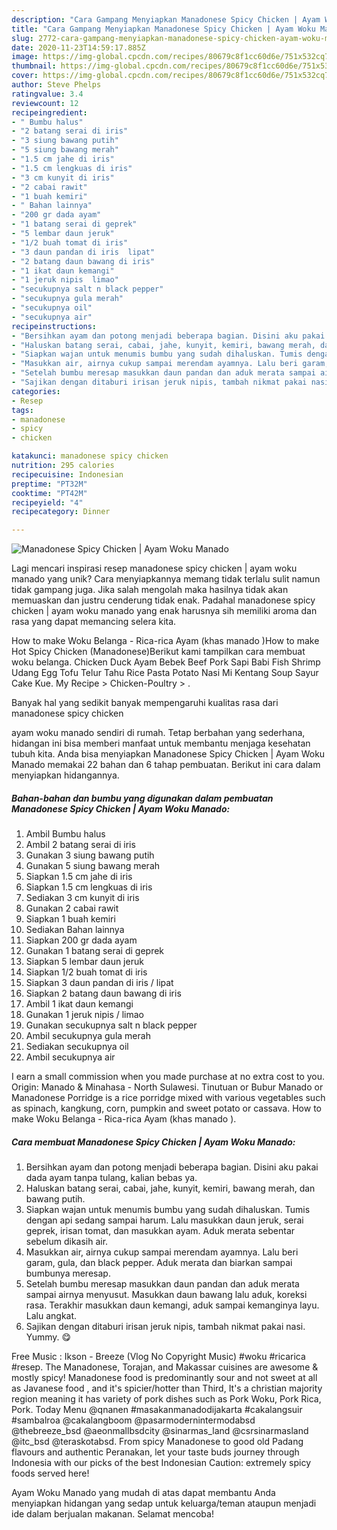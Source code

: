 ```yaml
---
description: "Cara Gampang Menyiapkan Manadonese Spicy Chicken | Ayam Woku Manado Anti Gagal"
title: "Cara Gampang Menyiapkan Manadonese Spicy Chicken | Ayam Woku Manado Anti Gagal"
slug: 2772-cara-gampang-menyiapkan-manadonese-spicy-chicken-ayam-woku-manado-anti-gagal
date: 2020-11-23T14:59:17.885Z
image: https://img-global.cpcdn.com/recipes/80679c8f1cc60d6e/751x532cq70/manadonese-spicy-chicken-ayam-woku-manado-foto-resep-utama.jpg
thumbnail: https://img-global.cpcdn.com/recipes/80679c8f1cc60d6e/751x532cq70/manadonese-spicy-chicken-ayam-woku-manado-foto-resep-utama.jpg
cover: https://img-global.cpcdn.com/recipes/80679c8f1cc60d6e/751x532cq70/manadonese-spicy-chicken-ayam-woku-manado-foto-resep-utama.jpg
author: Steve Phelps
ratingvalue: 3.4
reviewcount: 12
recipeingredient:
- " Bumbu halus"
- "2 batang serai di iris"
- "3 siung bawang putih"
- "5 siung bawang merah"
- "1.5 cm jahe di iris"
- "1.5 cm lengkuas di iris"
- "3 cm kunyit di iris"
- "2 cabai rawit"
- "1 buah kemiri"
- " Bahan lainnya"
- "200 gr dada ayam"
- "1 batang serai di geprek"
- "5 lembar daun jeruk"
- "1/2 buah tomat di iris"
- "3 daun pandan di iris  lipat"
- "2 batang daun bawang di iris"
- "1 ikat daun kemangi"
- "1 jeruk nipis  limao"
- "secukupnya salt n black pepper"
- "secukupnya gula merah"
- "secukupnya oil"
- "secukupnya air"
recipeinstructions:
- "Bersihkan ayam dan potong menjadi beberapa bagian. Disini aku pakai dada ayam tanpa tulang, kalian bebas ya."
- "Haluskan batang serai, cabai, jahe, kunyit, kemiri, bawang merah, dan bawang putih."
- "Siapkan wajan untuk menumis bumbu yang sudah dihaluskan. Tumis dengan api sedang sampai harum. Lalu masukkan daun jeruk, serai geprek, irisan tomat, dan masukkan ayam. Aduk merata sebentar sebelum dikasih air."
- "Masukkan air, airnya cukup sampai merendam ayamnya. Lalu beri garam, gula, dan black pepper. Aduk merata dan biarkan sampai bumbunya meresap."
- "Setelah bumbu meresap masukkan daun pandan dan aduk merata sampai airnya menyusut. Masukkan daun bawang lalu aduk, koreksi rasa. Terakhir masukkan daun kemangi, aduk sampai kemanginya layu. Lalu angkat."
- "Sajikan dengan ditaburi irisan jeruk nipis, tambah nikmat pakai nasi. Yummy. 😋"
categories:
- Resep
tags:
- manadonese
- spicy
- chicken

katakunci: manadonese spicy chicken 
nutrition: 295 calories
recipecuisine: Indonesian
preptime: "PT32M"
cooktime: "PT42M"
recipeyield: "4"
recipecategory: Dinner

---
```



![Manadonese Spicy Chicken | Ayam Woku Manado](https://img-global.cpcdn.com/recipes/80679c8f1cc60d6e/751x532cq70/manadonese-spicy-chicken-ayam-woku-manado-foto-resep-utama.jpg)

Lagi mencari inspirasi resep manadonese spicy chicken | ayam woku manado yang unik? Cara menyiapkannya memang tidak terlalu sulit namun tidak gampang juga. Jika salah mengolah maka hasilnya tidak akan memuaskan dan justru cenderung tidak enak. Padahal manadonese spicy chicken | ayam woku manado yang enak harusnya sih memiliki aroma dan rasa yang dapat memancing selera kita.

How to make Woku Belanga - Rica-rica Ayam (khas manado )How to make Hot Spicy Chicken (Manadonese)Berikut kami tampilkan cara membuat woku belanga. Chicken Duck Ayam Bebek Beef Pork Sapi Babi Fish Shrimp Udang Egg Tofu Telur Tahu Rice Pasta Potato Nasi Mi Kentang Soup Sayur Cake Kue. My Recipe‎ &gt; ‎Chicken-Poultry‎ &gt; ‎.

Banyak hal yang sedikit banyak mempengaruhi kualitas rasa dari manadonese spicy chicken 

 ayam woku manado sendiri di rumah. Tetap berbahan yang sederhana, hidangan ini bisa memberi manfaat untuk membantu menjaga kesehatan tubuh kita. Anda bisa menyiapkan Manadonese Spicy Chicken | Ayam Woku Manado memakai 22 bahan dan 6 tahap pembuatan. Berikut ini cara dalam menyiapkan hidangannya.

<!--inarticleads1-->

##### Bahan-bahan dan bumbu yang digunakan dalam pembuatan Manadonese Spicy Chicken | Ayam Woku Manado:

1. Ambil  Bumbu halus
1. Ambil 2 batang serai di iris
1. Gunakan 3 siung bawang putih
1. Gunakan 5 siung bawang merah
1. Siapkan 1.5 cm jahe di iris
1. Siapkan 1.5 cm lengkuas di iris
1. Sediakan 3 cm kunyit di iris
1. Gunakan 2 cabai rawit
1. Siapkan 1 buah kemiri
1. Sediakan  Bahan lainnya
1. Siapkan 200 gr dada ayam
1. Gunakan 1 batang serai di geprek
1. Siapkan 5 lembar daun jeruk
1. Siapkan 1/2 buah tomat di iris
1. Siapkan 3 daun pandan di iris / lipat
1. Siapkan 2 batang daun bawang di iris
1. Ambil 1 ikat daun kemangi
1. Gunakan 1 jeruk nipis / limao
1. Gunakan secukupnya salt n black pepper
1. Ambil secukupnya gula merah
1. Sediakan secukupnya oil
1. Ambil secukupnya air


I earn a small commission when you made purchase at no extra cost to you. Origin: Manado &amp; Minahasa - North Sulawesi. Tinutuan or Bubur Manado or Manadonese Porridge is a rice porridge mixed with various vegetables such as spinach, kangkung, corn, pumpkin and sweet potato or cassava. How to make Woku Belanga - Rica-rica Ayam (khas manado ). 

<!--inarticleads2-->

##### Cara membuat Manadonese Spicy Chicken | Ayam Woku Manado:

1. Bersihkan ayam dan potong menjadi beberapa bagian. Disini aku pakai dada ayam tanpa tulang, kalian bebas ya.
1. Haluskan batang serai, cabai, jahe, kunyit, kemiri, bawang merah, dan bawang putih.
1. Siapkan wajan untuk menumis bumbu yang sudah dihaluskan. Tumis dengan api sedang sampai harum. Lalu masukkan daun jeruk, serai geprek, irisan tomat, dan masukkan ayam. Aduk merata sebentar sebelum dikasih air.
1. Masukkan air, airnya cukup sampai merendam ayamnya. Lalu beri garam, gula, dan black pepper. Aduk merata dan biarkan sampai bumbunya meresap.
1. Setelah bumbu meresap masukkan daun pandan dan aduk merata sampai airnya menyusut. Masukkan daun bawang lalu aduk, koreksi rasa. Terakhir masukkan daun kemangi, aduk sampai kemanginya layu. Lalu angkat.
1. Sajikan dengan ditaburi irisan jeruk nipis, tambah nikmat pakai nasi. Yummy. 😋


Free Music : Ikson - Breeze (Vlog No Copyright Music) #woku #ricarica #resep. The Manadonese, Torajan, and Makassar cuisines are awesome &amp; mostly spicy! Manadonese food is predominantly sour and not sweet at all as Javanese food , and it&#39;s spicier/hotter than Third, It&#39;s a christian majority region meaning it has variety of pork dishes such as Pork Woku, Pork Rica, Pork. Today Menu @qnanen #masakanmanadodijakarta #cakalangsuir #sambalroa @cakalangboom @pasarmodernintermodabsd @thebreeze_bsd @aeonmallbsdcity @sinarmas_land @csrsinarmasland @itc_bsd @teraskotabsd. From spicy Manadonese to good old Padang flavours and authentic Peranakan, let your taste buds journey through Indonesia with our picks of the best Indonesian Caution: extremely spicy foods served here! 

 Ayam Woku Manado yang mudah di atas dapat membantu Anda menyiapkan hidangan yang sedap untuk keluarga/teman ataupun menjadi ide dalam berjualan makanan. Selamat mencoba!
